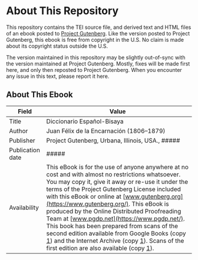 # About This Repository

This repository contains the TEI source file, and derived text and HTML files of an ebook posted to [Project Gutenberg](https://www.gutenberg.org/). Like the version posted to Project Gutenberg, this ebook is free from copyright in the U.S. No claim is made about its copyright status outside the U.S.

The version maintained in this repository may be slightly out-of-sync with the version maintained at Project Gutenberg. Mostly, fixes will be made first here, and only then reposted to Project Gutenberg. When you encounter any issue in this text, please report it here.

## About This Ebook

| Field | Value |
|-------|-------|
| Title | Diccionario Español-Bisaya |
| Author | Juan Félix de la Encarnación (1806–1879) |
| Publisher | Project Gutenberg, Urbana, Illinois, USA., ##### |
| Publication date | ##### |
| Availability | This eBook is for the use of anyone anywhere at no cost and with almost no restrictions whatsoever. You may copy it, give it away or re-use it under the terms of the Project Gutenberg License included with this eBook or online at [www.gutenberg.org](https://www.gutenberg.org/). This eBook is produced by the Online Distributed Proofreading Team at [www.pgdp.net](https://www.pgdp.net/). This book has been prepared from scans of the second edition available from Google Books (copy [1](https://books.google.com/books?id=hjM8AAAAMAAJ)) and the Internet Archive (copy [1](https://archive.org/details/diccionarioespa00unkngoog)). Scans of the first edition are also available (copy [1](https://reader.digitale-sammlungen.de/en/fs1/object/display/bsb10521977_00001.html)). |

